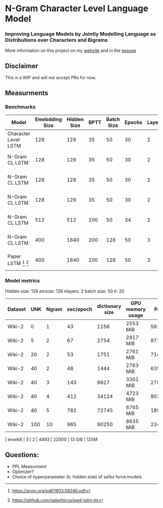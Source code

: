 # N-Gram Character Level Language Model

### Improving Language Models by Jointly Modelling Language as Distributions over Characters and Bigrams

More information on this project on my [website](https://hallerpatrick.github.io/) and in the [expose](https://s3.us-west-2.amazonaws.com/secure.notion-static.com/a3d605bc-4314-4101-937b-5b8763421361/Expose_NLP-6.pdf?X-Amz-Algorithm=AWS4-HMAC-SHA256&X-Amz-Content-Sha256=UNSIGNED-PAYLOAD&X-Amz-Credential=AKIAT73L2G45EIPT3X45%2F20220221%2Fus-west-2%2Fs3%2Faws4_request&X-Amz-Date=20220221T173652Z&X-Amz-Expires=86400&X-Amz-Signature=45dd6b2619d195482c955e809fb7ba0cd167e4d442c6c425b5050b7b01e22926&X-Amz-SignedHeaders=host&response-content-disposition=filename%20%3D%22Expose_NLP-6.pdf%22&x-id=GetObject)


## Disclaimer

This is a WIP and will not accept PRs for now.

## Measurments

### Benchmarks

| Model | Emebdding Size | Hidden Size | BPTT | Batch Size | Epochs | Layers | Dataset | LR | NGram | Test PPL | Test BPC |
| --- | --- | --- | --- | --- | --- | --- | --- | --- | --- | --- | --- |
| Character Level LSTM | 128 | 128  | 35  | 50 | 30 | 2 | Wikitext-2 | 20 (1/4 decay) | 1 | 3.76 | 1.91
| N-Gram CL LSTM       | 128 | 128  | 35  | 50 | 30 | 2 | Wikitext-2 | 20 (1/4 decay) | 1 | 3.72 | 1.89
| N-Gram CL LSTM       | 128 | 128  | 35  | 50 | 30 | 2 | Wikitext-2 | 20 (1/4 decay) | 2 | 11.72 | 8.12
| N-Gram CL LSTM       | 128 | 128  | 35  | 50 | 30 | 2 | Wikitext-2 | 20 (1/4 decay) | 2 | 1.96 (only unigrams) | 0.47 (only unigrams)
| N-Gram CL LSTM       | 512 | 512 | 200 | 50 | 34 | 2 | Wikitext-103 | 20 (1/4 decay) | 2 | 7.96 | 2.98
| N-Gram CL LSTM       | 400 | 1840 | 200 | 128 | 50 | 3 | enwiki-8 | 0.001 (1/4 decay) | 2 |
| Paper LSTM [^1] [^2] | 400 | 1840 | 200 | 128 | 50 | 3 | enwiki-8 | 0.001 (1/10 decay) | 1 | 1.232


### Model metrics

Hidden size: 128
emsize: 128
nlayers: 2
batch size: 50
lr: 20


| Dataset | UNK  | Ngram | sec/epoch | dictionary size | GPU memory usage | Params |
| ---     | ---  | ---   | ---       | ---             | ---              | ---    |
| Wiki-2  | 0    | 1     | 43        | 1156            | 2553 MiB         | 561284 
| Wiki-2  | 5    | 2     | 67        | 2754            | 2817 MiB         | 971713
| Wiki-2  | 20   | 2     | 53        | 1751            | 2761 MiB         | 714199
| Wiki-2  | 40   | 2     | 48        | 1444            | 2763 MiB         | 635300
| Wiki-2  | 40   | 3     | 143       | 9827            | 3301 MiB         | 2789721
| Wiki-2  | 40   | 4     | 412       | 34124           | 4723 MiB         | 9034060
| Wiki-2  | 40   | 5     | 782       | 72745           | 6765  MiB        | 18959657
| Wiki-2  | 100  | 10    | 965       | 90250           | 8635  MiB        | 23458442


| enwik8  | 3   | 2     | 4493         | 22000           |  13 GiB      | 120M


## Questions:

* PPL Measurment
* Optimizer?
* Choice of hyperparameter (lr, hidden size) of safes force models

[^1]: https://arxiv.org/pdf/1803.08240.pdf
[^2]: https://github.com/salesforce/awd-lstm-lm
